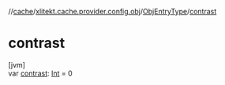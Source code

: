 //[cache](../../../index.md)/[xlitekt.cache.provider.config.obj](../index.md)/[ObjEntryType](index.md)/[contrast](contrast.md)

# contrast

[jvm]\
var [contrast](contrast.md): [Int](https://kotlinlang.org/api/latest/jvm/stdlib/kotlin/-int/index.html) = 0
